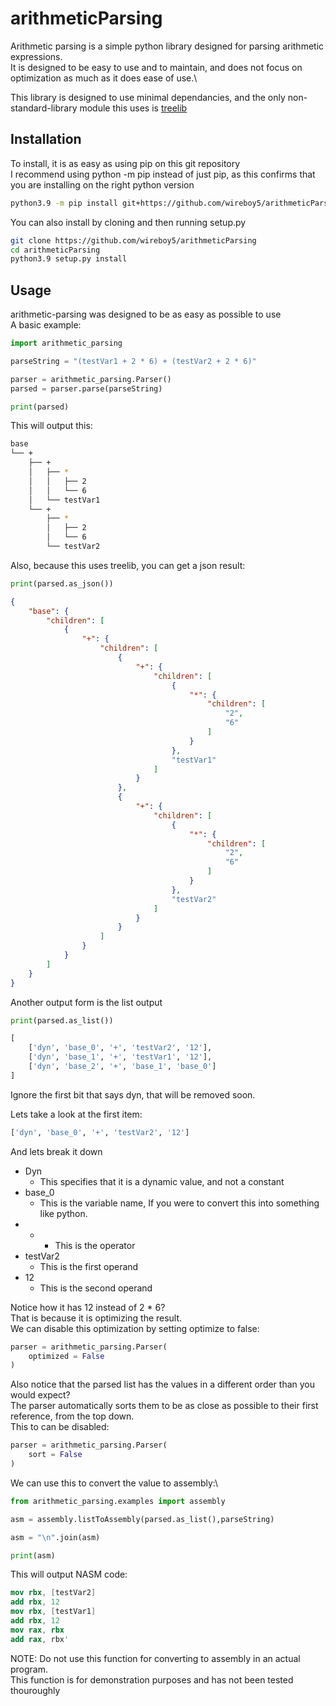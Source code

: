 # arithmeticParsing

Arithmetic parsing is a simple python library designed for parsing arithmetic expressions.\
It is designed to be easy to use and to maintain, and does not focus on optimization as much as it does ease of use.\

This library is designed to use minimal dependancies, and the only non-standard-library module this uses is [treelib](https://github.com/caesar0301/treelib)

## Installation
To install, it is as easy as using pip on this git repository \
I recommend using python -m pip instead of just pip, as this confirms that you are installing on the right python version
```bash
python3.9 -m pip install git+https://github.com/wireboy5/arithmeticParsing
```
You can also install by cloning and then running setup.py
```bash
git clone https://github.com/wireboy5/arithmeticParsing
cd arithmeticParsing
python3.9 setup.py install
```
## Usage

arithmetic-parsing was designed to be as easy as possible to use\
A basic example:
```python
import arithmetic_parsing

parseString = "(testVar1 + 2 * 6) + (testVar2 + 2 * 6)"

parser = arithmetic_parsing.Parser()
parsed = parser.parse(parseString)

print(parsed)
```
This will output this:
``` bash
base
└── +
    ├── +
    │   ├── *
    │   │   ├── 2
    │   │   └── 6
    │   └── testVar1
    └── +
        ├── *
        │   ├── 2
        │   └── 6
        └── testVar2
```

Also, because this uses treelib, you can get a json result:
```python
print(parsed.as_json())
```
```json
{
    "base": {
        "children": [
            {
                "+": {
                    "children": [
                        {
                            "+": {
                                "children": [
                                    {
                                        "*": {
                                            "children": [
                                                "2",
                                                "6"
                                            ]
                                        }
                                    },
                                    "testVar1"
                                ]
                            }
                        },
                        {
                            "+": {
                                "children": [
                                    {
                                        "*": {
                                            "children": [
                                                "2",
                                                "6"
                                            ]
                                        }
                                    },
                                    "testVar2"
                                ]
                            }
                        }
                    ]
                }
            }
        ]
    }
}
```

Another output form is the list output
```python
print(parsed.as_list())
```

```python
[
    ['dyn', 'base_0', '+', 'testVar2', '12'], 
    ['dyn', 'base_1', '+', 'testVar1', '12'], 
    ['dyn', 'base_2', '+', 'base_1', 'base_0']
]
```
Ignore the first bit that says dyn, that will be removed soon.

Lets take a look at the first item:
```python
['dyn', 'base_0', '+', 'testVar2', '12']
```
And lets break it down
- Dyn
    - This specifies that it is a dynamic value, and not a constant
- base_0
    - This is the variable name, If you were to convert this into something like python.
- +
    - This is the operator
- testVar2
    - This is the first operand
- 12
    - This is the second operand

Notice how it has 12 instead of 2 * 6?\
That is because it is optimizing the result.\
We can disable this optimization by setting optimize to false:
```python
parser = arithmetic_parsing.Parser(
    optimized = False
)
```

Also notice that the parsed list has the values in a different order than you would expect? \
The parser automatically sorts them to be as close as possible to their first reference, from the top down.\
This to can be disabled:
```python
parser = arithmetic_parsing.Parser(
    sort = False
)
```

We can use this to convert the value to assembly:\
```python
from arithmetic_parsing.examples import assembly

asm = assembly.listToAssembly(parsed.as_list(),parseString)

asm = "\n".join(asm)

print(asm)
```
This will output NASM code:
```nasm
mov rbx, [testVar2]
add rbx, 12
mov rbx, [testVar1]
add rbx, 12
mov rax, rbx
add rax, rbx'
```
NOTE: Do not use this function for converting to assembly in an actual program. \
This function is for demonstration purposes and has not been tested thouroughly


